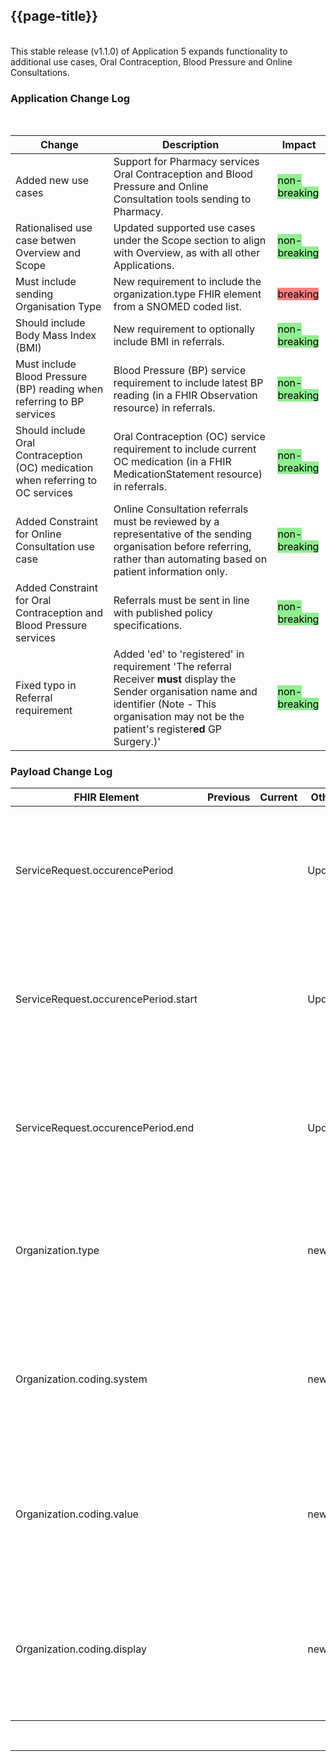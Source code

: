 <div class="bars-blg-expander">
<div class="bars-blg-expander-entry" id="v1.1.0">

## {{page-title}}
<br>
This stable release (v1.1.0) of Application 5 expands functionality to additional use cases, Oral Contraception, Blood Pressure and Online Consultations.
<br>

### Application Change Log


<br>


| Change                                    | Description                                     | Impact                                                                  | 
|-------------------------------------------|-------------------------------------------------|-------------------------------------------------------------------------|
| Added new use cases                  | Support for Pharmacy services Oral Contraception and Blood Pressure and Online Consultation tools sending to Pharmacy. |<mark style="background-color: LightGreen">non-breaking</mark>|
| Rationalised use case betwen Overview and Scope                  | Updated supported use cases under the Scope section to align with Overview, as with all other Applications. |<mark style="background-color: LightGreen">non-breaking</mark>|
| Must include sending Organisation Type                   | New requirement to include the organization.type FHIR element from a SNOMED coded list. |<mark style="background-color: #ff8080">breaking</mark>|
| Should include Body Mass Index (BMI)                   | New requirement to optionally include BMI in referrals. |<mark style="background-color: LightGreen">non-breaking</mark>|
| Must include Blood Pressure (BP) reading when referring to BP services                   | Blood Pressure (BP) service requirement to include latest BP reading (in a FHIR Observation resource) in referrals. |<mark style="background-color: LightGreen">non-breaking</mark>|
| Should include Oral Contraception (OC) medication  when referring to OC services                   | Oral Contraception (OC) service requirement to include current OC medication (in a FHIR MedicationStatement resource) in referrals. |<mark style="background-color: LightGreen">non-breaking</mark>|
| Added Constraint for Online Consultation use case                   | Online Consultation referrals must be reviewed by a representative of the sending organisation before referring, rather than automating based on patient information only.  |<mark style="background-color: LightGreen">non-breaking</mark>|
| Added Constraint for Oral Contraception and Blood Pressure services                   | Referrals must be sent in line with published policy specifications.  |<mark style="background-color: LightGreen">non-breaking</mark>|
| Fixed typo in Referral requirement                  | Added 'ed' to 'registered' in requirement 'The referral Receiver **must** display the Sender organisation name and identifier (Note - This organisation may not be the patient's register**ed** GP Surgery.)'  |<mark style="background-color: LightGreen">non-breaking</mark>|

    
### Payload Change Log


| FHIR Element                                         | Previous | Current    | Other   | Referral/Booking | Rationale                                                                                       |  Impact  |
|------------------------------------------------------|----------|------------|---------|------------------|-------------------------------------------------------------------------------------------------|----------|
| ServiceRequest.occurencePeriod  |           |           | Update        | Referral Request         |Necessity changed from SHOULD to MAY to more accurately reflect policy of patient making contact     |   <mark style="background-color: LightGreen">non-breaking</mark> |  
| ServiceRequest.occurencePeriod.start  |           |           | Update        | Referral Request         |Necessity changed from SHOULD to MAY to more accurately reflect policy of patient making contact     |   <mark style="background-color: LightGreen">non-breaking</mark> |  
| ServiceRequest.occurencePeriod.end  |           |           | Update        | Referral Request         |Necessity changed from SHOULD to MAY to more accurately reflect policy of patient making contact     |   <mark style="background-color: LightGreen">non-breaking</mark> |  
| Organization.type  |           |           | new        | Referral Request         |Element added to reflect new requirement to indicate the kind of organisations involved in the referral      |   <mark style="background-color: LightGreen">non-breaking</mark> |
| Organization.coding.system   |           |           | new        | Referral Request         |Element added to reflect new requirement to indicate the system value for the kind of organisations involved in the referral      |   <mark style="background-color: LightGreen">non-breaking</mark> |
| Organization.coding.value   |           |           | new        | Referral Request         |Element added to reflect new requirement to indicate the value of the kind of organisations involved in the referral      |   <mark style="background-color: LightGreen">non-breaking</mark> |
| Organization.coding.display   |           |           | new        | Referral Request         |Element added to reflect new requirement to indicate the display value for the kind of organisations involved in the referral      |   <mark style="background-color: LightGreen">non-breaking</mark> |

</div>
</div>

<br>
<hr>
